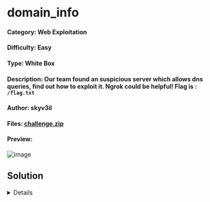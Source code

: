 # domain_info

#### Category: Web Exploitation

#### Difficulty: Easy

#### Type: White Box

#### Description: Our team found an suspicious server which allows dns queries, find out how to exploit it. Ngrok could be helpful! Flag is : `/flag.txt`

#### Author: skyv3il

#### Files: [challenge.zip](https://github.com/emperorpenguincat/Public-Writeups/blob/main/UniVsThreats%20CTF%202025/domain_info/challenge.zip)

#### Preview:
![image](https://github.com/user-attachments/assets/dc750e76-388a-4a5b-b5c9-af43c96b95ff)

## Solution
<details>

### Source Code (PHP)

![image](https://github.com/user-attachments/assets/7a2594fa-fe26-4256-9c65-0fc537586de7)

![image](https://github.com/user-attachments/assets/4003346f-4e69-40c1-afbf-4b83d0678f85)



```php
<?php
function cleanUploads($path, $minutes = 2) {
    foreach (glob($path . "/*") as $file) {
        if (is_file($file) && (time() - filemtime($file)) > ($minutes * 60)) {
            unlink($file);
        }
    }
}

function randomString($length = 6) {
    return substr(str_shuffle("abcdefghijklmnopqrstuvwxyz0123456789"), 0, $length);
}

if ($_SERVER['REQUEST_METHOD'] === 'POST') {
    $host = $_POST['host'];
    $port = $_POST['port'];
    $query = $_POST['query'];
    $savefile = $_POST['savefile'];

    // Basic anti-command injection filters
    foreach ([$host, $port, $query, $savefile] as $input) {
        if (preg_match('/[;&|`$()<>]/', $input)) {
            die("<p style='color:red;'>❌ Command Injection Detected!</p>");
        }
    }

    // Extra simple validation
    if (!filter_var($host, FILTER_VALIDATE_IP) && !filter_var($host, FILTER_VALIDATE_DOMAIN)) {
        die("<p style='color:red;'>❌ Invalid Hostname</p>");
    }

    // Safe escaping
    $host = escapeshellarg($host);
    $port = escapeshellarg($port);
    $query = escapeshellarg($query);

    // Create uploads folder if not exists
    $uploadDir = __DIR__ . '/uploads';
    if (!is_dir($uploadDir)) {
        mkdir($uploadDir, 0755, true);
    }

    // Cleanup old files
    cleanUploads($uploadDir, 2); // Delete files older than 2 minutes

    // Randomize file name
    if (empty($savefile)) {
        $savefile = "output.txt";
    }
    $randomPrefix = randomString();
    $finalName = $randomPrefix . "_" . basename($savefile);
    $savepath = $uploadDir . '/' . $finalName;

    // Execute
    $command = "whois -h " . $host . " -p " . $port . " " . $query  . " >  " . escapeshellarg($savepath);
    system($command);
    echo "Command: <pre>" . htmlspecialchars($command) . "</pre>";
    echo "<h2>✅ Whois Executed. Saved in:</h2>";
    echo "<pre>/uploads/" . htmlspecialchars($finalName) . "</pre>";
    echo "<p><a style='color:#00ffea;' href='/uploads/" . htmlspecialchars($finalName) . "' target='_blank'>Click here to view your file</a></p>";
}
?>
```

#### Set up a ngrok TCP tunnel

*Note: To create TCP tunneling using ngrok, it is required to fill credit card info into your account but don't worry. It is still free.*

`ngrok tcp 1337`

#### Set up a nc listener

`nc -lvnp 1337`

#### Fill up the host and port provided by ngrok

![image](https://github.com/user-attachments/assets/965a1089-0260-4c5d-b0c5-08125f58bb59)

![image](https://github.com/user-attachments/assets/231f603d-5fb5-4bbb-8fa6-a1b2c6e1341d)

![image](https://github.com/user-attachments/assets/42a50d9d-df3e-4a2b-8ed9-cca4358eb3a0)

![image](https://github.com/user-attachments/assets/7d7d94fc-3833-4aec-a8c4-c692e2a4a324)

![image](https://github.com/user-attachments/assets/d31e6ea9-1e77-40e4-878a-14a1b37dbbb1)

![image](https://github.com/user-attachments/assets/a08d6ed9-c5e4-4217-8a89-6f9b90c4068f)

![image](https://github.com/user-attachments/assets/bcf6fbc3-7431-45d7-a3c1-dca89b564344)

#### Flag
> UVT{M4l1c10us_Wh0_1s_C0mmand_4nd_upl0ad}

</details>
